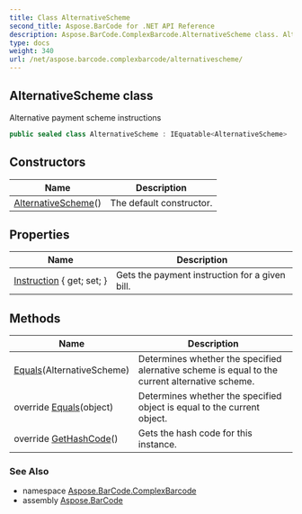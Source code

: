 ```yaml
---
title: Class AlternativeScheme
second_title: Aspose.BarCode for .NET API Reference
description: Aspose.BarCode.ComplexBarcode.AlternativeScheme class. Alternative payment scheme instructions
type: docs
weight: 340
url: /net/aspose.barcode.complexbarcode/alternativescheme/
---
```

## AlternativeScheme class

Alternative payment scheme instructions

```csharp
public sealed class AlternativeScheme : IEquatable<AlternativeScheme>
```

## Constructors

| Name | Description |
| --- | --- |
| [AlternativeScheme](alternativescheme/)() | The default constructor. |

## Properties

| Name | Description |
| --- | --- |
| [Instruction](../../aspose.barcode.complexbarcode/alternativescheme/instruction/) { get; set; } | Gets the payment instruction for a given bill. |

## Methods

| Name | Description |
| --- | --- |
| [Equals](../../aspose.barcode.complexbarcode/alternativescheme/equals/#equals)(AlternativeScheme) | Determines whether the specified alernative scheme is equal to the current alternative scheme. |
| override [Equals](../../aspose.barcode.complexbarcode/alternativescheme/equals/#equals_1)(object) | Determines whether the specified object is equal to the current object. |
| override [GetHashCode](../../aspose.barcode.complexbarcode/alternativescheme/gethashcode/)() | Gets the hash code for this instance. |

### See Also

* namespace [Aspose.BarCode.ComplexBarcode](../../aspose.barcode.complexbarcode/)
* assembly [Aspose.BarCode](../../)


